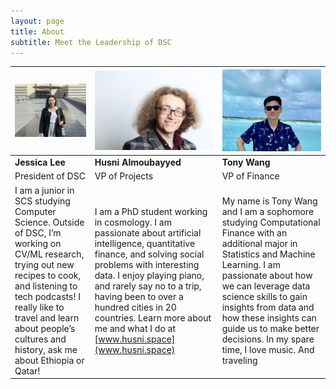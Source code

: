 ```yaml
---
layout: page
title: About
subtitle: Meet the Leadership of DSC
---
```



| <img src="img/jessica.jpg" alt="Jessica" width="250"/>  | <img src="img/husni.jpg" alt="Husni" width="300"/>  | <img src="img/tony.jpeg" alt="Tony" width="230"/>  |
|---|---|---|
|  **Jessica Lee**  |  **Husni Almoubayyed**  |  **Tony Wang**  |
|  President of DSC  |  VP of Projects  |  VP of Finance  |
|  I am a junior in SCS studying Computer Science. Outside of DSC, I’m working on CV/ML research, trying out new recipes to cook, and listening to tech podcasts! I really like to travel and learn about people’s cultures and history, ask me about Ethiopia or Qatar!  | I am a PhD student working in cosmology. I am passionate about artificial intelligence, quantitative finance, and solving social problems with interesting data. I enjoy playing piano, and rarely say no to a trip, having been to over a hundred cities in 20 countries. Learn more about me and what I do at [www.husni.space](www.husni.space)  | My name is Tony Wang and I am a sophomore studying Computational Finance with an additional major in Statistics and Machine Learning. I am passionate about how we can leverage data science skills to gain insights from data and how these insights can guide us to make better decisions. In my spare time, I love music. And traveling  |
